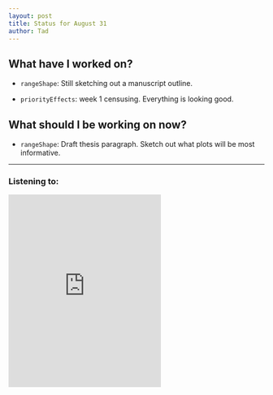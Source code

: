 ```yaml
---
layout: post
title: Status for August 31
author: Tad
---
```


## What have I worked on?

* `rangeShape`: Still sketching out a manuscript outline.

* `priorityEffects`: week 1 censusing. Everything is looking good.


## What should I be working on now?


* `rangeShape`: Draft thesis paragraph. Sketch out what plots will be most informative.




---

### Listening to:
 <iframe src='https://embed.spotify.com/?uri=spotify%3Atrack%3A7ofZgS5xDW0XodfjaXWvZG' width='300' height='380' frameborder='0' allowtransparency='true'></iframe>
 <i class='fa fa-code' style='color:pink'></i>
